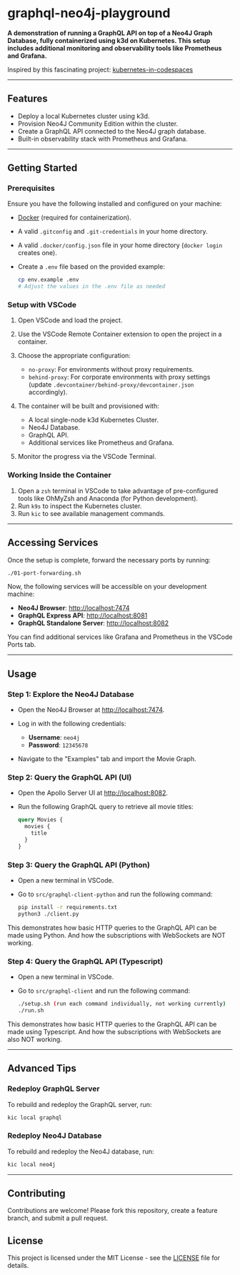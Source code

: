 
# graphql-neo4j-playground

**A demonstration of running a GraphQL API on top of a Neo4J Graph Database, fully containerized using k3d on Kubernetes. This setup includes additional monitoring and observability tools like Prometheus and Grafana.**

Inspired by this fascinating project: [kubernetes-in-codespaces](https://github.com/cse-labs/kubernetes-in-codespaces)

---

## Features

- Deploy a local Kubernetes cluster using k3d.
- Provision Neo4J Community Edition within the cluster.
- Create a GraphQL API connected to the Neo4J graph database.
- Built-in observability stack with Prometheus and Grafana.

---

## Getting Started

### Prerequisites

Ensure you have the following installed and configured on your machine:

- [Docker](https://docs.docker.com/get-docker/) (required for containerization).
- A valid `.gitconfig` and `.git-credentials` in your home directory.
- A valid `.docker/config.json` file in your home directory (`docker login` creates one).
- Create a `.env` file based on the provided example:

  ```bash
  cp env.example .env
  # Adjust the values in the .env file as needed
  ```

### Setup with VSCode

1. Open VSCode and load the project.
2. Use the VSCode Remote Container extension to open the project in a container.
3. Choose the appropriate configuration:
    - `no-proxy`: For environments without proxy requirements.
    - `behind-proxy`: For corporate environments with proxy settings (update `.devcontainer/behind-proxy/devcontainer.json` accordingly).

4. The container will be built and provisioned with:
    - A local single-node k3d Kubernetes Cluster.
    - Neo4J Database.
    - GraphQL API.
    - Additional services like Prometheus and Grafana.

5. Monitor the progress via the VSCode Terminal.

### Working Inside the Container

1. Open a `zsh` terminal in VSCode to take advantage of pre-configured tools like OhMyZsh and Anaconda (for Python development).
2. Run `k9s` to inspect the Kubernetes cluster.
3. Run `kic` to see available management commands.

---

## Accessing Services

Once the setup is complete, forward the necessary ports by running:

```bash
./01-port-forwarding.sh
```

Now, the following services will be accessible on your development machine:

- **Neo4J Browser**: [http://localhost:7474](http://localhost:7474)
- **GraphQL Express API**: [http://localhost:8081](http://localhost:8081)
- **GraphQL Standalone Server**: [http://localhost:8082](http://localhost:8082)

You can find additional services like Grafana and Prometheus in the VSCode Ports tab.

---

## Usage

### Step 1: Explore the Neo4J Database

- Open the Neo4J Browser at [http://localhost:7474](http://localhost:7474).
- Log in with the following credentials:
  - **Username**: `neo4j`
  - **Password**: `12345678`
  
- Navigate to the "Examples" tab and import the Movie Graph.

### Step 2: Query the GraphQL API (UI)

- Open the Apollo Server UI at [http://localhost:8082](http://localhost:8082).
- Run the following GraphQL query to retrieve all movie titles:

  ```graphql
  query Movies {
    movies {
      title
    }
  }
  ```

### Step 3: Query the GraphQL API (Python)

- Open a new terminal in VSCode.
- Go to `src/graphql-client-python` and run the following command:

  ```bash
  pip install -r requirements.txt
  python3 ./client.py
  ```

This demonstrates how basic HTTP queries to the GraphQL API can be made using Python.
And how the subscriptions with WebSockets are NOT working.

### Step 4: Query the GraphQL API (Typescript)

- Open a new terminal in VSCode.
- Go to `src/graphql-client` and run the following command:

  ```bash
  ./setup.sh (run each command individually, not working currently)
  ./run.sh
  ```

This demonstrates how basic HTTP queries to the GraphQL API can be made using Typescript.
And how the subscriptions with WebSockets are also NOT working.

---

## Advanced Tips

### Redeploy GraphQL Server

To rebuild and redeploy the GraphQL server, run:

```bash
kic local graphql
```

### Redeploy Neo4J Database

To rebuild and redeploy the Neo4J database, run:

```bash
kic local neo4j
```

---

## Contributing

Contributions are welcome! Please fork this repository, create a feature branch, and submit a pull request.

## License

This project is licensed under the MIT License - see the [LICENSE](LICENSE) file for details.
